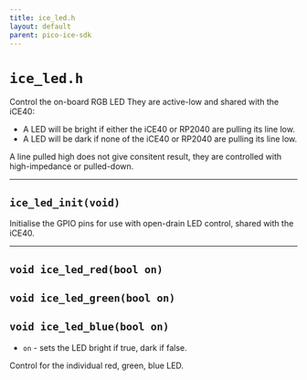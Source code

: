```yaml
---
title: ice_led.h
layout: default
parent: pico-ice-sdk
---
```


# `ice_led.h`

Control the on-board RGB LED
They are active-low and shared with the iCE40:

* A LED will be bright if either the iCE40 or RP2040 are pulling its line low.
* A LED will be dark if none of the iCE40 or RP2040 are pulling its line low.

A line pulled high does not give consitent result, they are controlled with
high-impedance or pulled-down.

---

## `ice_led_init(void)`

Initialise the GPIO pins for use with open-drain LED control, shared with the iCE40.

---

## `void ice_led_red(bool on)`
## `void ice_led_green(bool on)`
## `void ice_led_blue(bool on)`

* `on` - sets the LED bright if true, dark if false.

Control for the individual red, green, blue LED.
